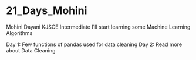 # 21_Days_Mohini
Mohini Dayani
KJSCE
Intermediate I'll start learning some Machine Learning Algorithms

Day 1: Few functions of pandas used for data cleaning
Day 2: Read more about Data Cleaning
